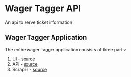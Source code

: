 # Wager Tagger API
An api to serve ticket information

## Wager Tagger Application
The entire wager-tagger application consists of three parts:

1. UI - [source](https://github.com/hoitomt/wager-tagger-ui)
2. API - [source]()
3. Scraper - [source]()